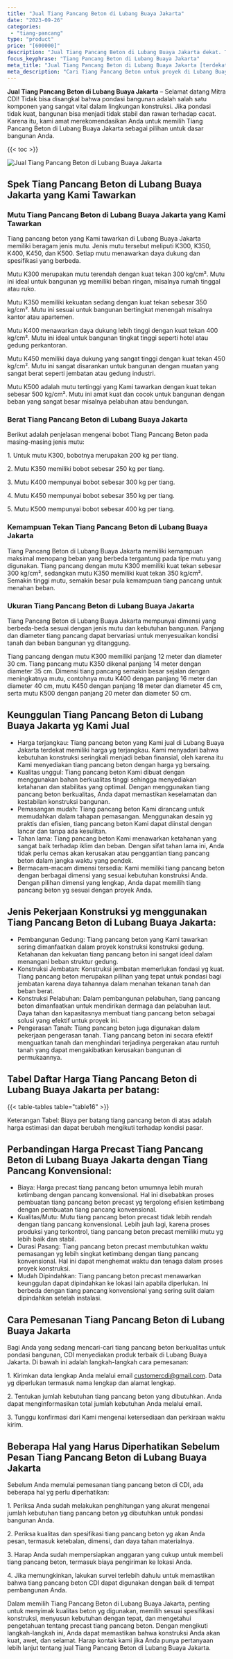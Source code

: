 ```yaml
---
title: "Jual Tiang Pancang Beton di Lubang Buaya Jakarta"
date: "2023-09-26"
categories:
 - "tiang-pancang"
type: "product"
price: "[600000]"
description: "Jual Tiang Pancang Beton di Lubang Buaya Jakarta dekat. Tiang Pancang Beton ini umumnya digunakan dalam proyek konstruksi sebagai struktur penopang yang kokoh dan berkualitas tinggi. Hubungi kami untuk mendapatkan lebih lanjut."
focus_keyphrase: "Tiang Pancang Beton di Lubang Buaya Jakarta"
meta_title: "Jual Tiang Pancang Beton di Lubang Buaya Jakarta [terdekat] - CDI"
meta_description: "Cari Tiang Pancang Beton untuk proyek di Lubang Buaya Jakarta? Kami menyediakan Tiang Pancang Beton yang berkualitas untuk konstruksi. Dapatkan harga terbaik sekarang."
---
```


**Jual Tiang Pancang Beton di Lubang Buaya Jakarta** – Selamat datang Mitra CDI! Tidak bisa disangkal bahwa pondasi bangunan adalah salah satu komponen yang sangat vital dalam lingkungan konstruksi. Jika pondasi tidak kuat, bangunan bisa menjadi tidak stabil dan rawan terhadap cacat. Karena itu, kami amat merekomendasikan Anda untuk memilih Tiang Pancang Beton di Lubang Buaya Jakarta sebagai pilihan untuk dasar bangunan Anda.

{{< toc >}}

![Jual Tiang Pancang Beton di Lubang Buaya Jakarta](/images/tiang-pancang/tiang-pancang-01.jpg)

## Spek Tiang Pancang Beton di Lubang Buaya Jakarta yang Kami Tawarkan

### Mutu Tiang Pancang Beton di Lubang Buaya Jakarta yang Kami Tawarkan

Tiang pancang beton yang Kami tawarkan di Lubang Buaya Jakarta memiliki beragam jenis mutu. Jenis mutu tersebut meliputi K300, K350, K400, K450, dan K500. Setiap mutu menawarkan daya dukung dan spesifikasi yang berbeda.

Mutu K300 merupakan mutu terendah dengan kuat tekan 300 kg/cm². Mutu ini ideal untuk bangunan yg memiliki beban ringan, misalnya rumah tinggal atau ruko.

Mutu K350 memiliki kekuatan sedang dengan kuat tekan sebesar 350 kg/cm². Mutu ini sesuai untuk bangunan bertingkat menengah misalnya kantor atau apartemen.

Mutu K400 menawarkan daya dukung lebih tinggi dengan kuat tekan 400 kg/cm². Mutu ini ideal untuk bangunan tingkat tinggi seperti hotel atau gedung perkantoran.

Mutu K450 memiliki daya dukung yang sangat tinggi dengan kuat tekan 450 kg/cm². Mutu ini sangat disarankan untuk bangunan dengan muatan yang sangat berat seperti jembatan atau gedung industri.

Mutu K500 adalah mutu tertinggi yang Kami tawarkan dengan kuat tekan sebesar 500 kg/cm². Mutu ini amat kuat dan cocok untuk bangunan dengan beban yang sangat besar misalnya pelabuhan atau bendungan.

### Berat Tiang Pancang Beton di Lubang Buaya Jakarta

Berikut adalah penjelasan mengenai bobot Tiang Pancang Beton pada masing-masing jenis mutu:

1\. Untuk mutu K300, bobotnya merupakan 200 kg per tiang.

2\. Mutu K350 memiliki bobot sebesar 250 kg per tiang.

3\. Mutu K400 mempunyai bobot sebesar 300 kg per tiang.

4\. Mutu K450 mempunyai bobot sebesar 350 kg per tiang.

5\. Mutu K500 mempunyai bobot sebesar 400 kg per tiang.

### Kemampuan Tekan Tiang Pancang Beton di Lubang Buaya Jakarta

Tiang Pancang Beton di Lubang Buaya Jakarta memiliki kemampuan maksimal menopang beban yang berbeda tergantung pada tipe mutu yang digunakan. Tiang pancang dengan mutu K300 memiliki kuat tekan sebesar 300 kg/cm², sedangkan mutu K350 memiliki kuat tekan 350 kg/cm². Semakin tinggi mutu, semakin besar pula kemampuan tiang pancang untuk menahan beban.

### Ukuran Tiang Pancang Beton di Lubang Buaya Jakarta

Tiang Pancang Beton di Lubang Buaya Jakarta mempunyai dimensi yang berbeda-beda sesuai dengan jenis mutu dan kebutuhan bangunan. Panjang dan diameter tiang pancang dapat bervariasi untuk menyesuaikan kondisi tanah dan beban bangunan yg ditanggung.

Tiang pancang dengan mutu K300 memiliki panjang 12 meter dan diameter 30 cm. Tiang pancang mutu K350 dikenal panjang 14 meter dengan diameter 35 cm. Dimensi tiang pancang semakin besar sejalan dengan meningkatnya mutu, contohnya mutu K400 dengan panjang 16 meter dan diameter 40 cm, mutu K450 dengan panjang 18 meter dan diameter 45 cm, serta mutu K500 dengan panjang 20 meter dan diameter 50 cm.

## Keunggulan Tiang Pancang Beton di Lubang Buaya Jakarta yg Kami Jual

*   Harga terjangkau: Tiang pancang beton yang Kami jual di Lubang Buaya Jakarta terdekat memiliki harga yg terjangkau. Kami menyadari bahwa kebutuhan konstruksi seringkali menjadi beban finansial, oleh karena itu Kami menyediakan tiang pancang beton dengan harga yg bersaing.
*   Kualitas unggul: Tiang pancang beton Kami dibuat dengan menggunakan bahan berkualitas tinggi sehingga menyediakan ketahanan dan stabilitas yang optimal. Dengan menggunakan tiang pancang beton berkualitas, Anda dapat memastikan keselamatan dan kestabilan konstruksi bangunan.
*   Pemasangan mudah: Tiang pancang beton Kami dirancang untuk memudahkan dalam tahapan pemasangan. Menggunakan desain yg praktis dan efisien, tiang pancang beton Kami dapat diinstal dengan lancar dan tanpa ada kesulitan.
*   Tahan lama: Tiang pancang beton Kami menawarkan ketahanan yang sangat baik terhadap iklim dan beban. Dengan sifat tahan lama ini, Anda tidak perlu cemas akan kerusakan atau penggantian tiang pancang beton dalam jangka waktu yang pendek.
*   Bermacam-macam dimensi tersedia: Kami memiliki tiang pancang beton dengan berbagai dimensi yang sesuai kebutuhan konstruksi Anda. Dengan pilihan dimensi yang lengkap, Anda dapat memilih tiang pancang beton yg sesuai dengan proyek Anda.

## Jenis Pekerjaan Konstruksi yg menggunakan Tiang Pancang Beton di Lubang Buaya Jakarta:

*   Pembangunan Gedung: Tiang pancang beton yang Kami tawarkan sering dimanfaatkan dalam proyek konstruksi konstruksi gedung. Ketahanan dan kekuatan tiang pancang beton ini sangat ideal dalam menangani beban struktur gedung.
*   Konstruksi Jembatan: Konstruksi jembatan memerlukan fondasi yg kuat. Tiang pancang beton merupakan pilihan yang tepat untuk pondasi bagi jembatan karena daya tahannya dalam menahan tekanan tanah dan beban berat.
*   Konstruksi Pelabuhan: Dalam pembangunan pelabuhan, tiang pancang beton dimanfaatkan untuk mendirikan dermaga dan pelabuhan laut. Daya tahan dan kapasitasnya membuat tiang pancang beton sebagai solusi yang efektif untuk proyek ini.
*   Pengerasan Tanah: Tiang pancang beton juga digunakan dalam pekerjaan pengerasan tanah. Tiang pancang beton ini secara efektif menguatkan tanah dan menghindari terjadinya pergerakan atau runtuh tanah yang dapat mengakibatkan kerusakan bangunan di permukaannya.

## Tabel Daftar Harga Tiang Pancang Beton di Lubang Buaya Jakarta per batang:

{{< table-tables table="table16" >}}

Keterangan Tabel: Biaya per batang tiang pancang beton di atas adalah harga estimasi dan dapat berubah mengikuti terhadap kondisi pasar.

## Perbandingan Harga Precast Tiang Pancang Beton di Lubang Buaya Jakarta dengan Tiang Pancang Konvensional:

*   Biaya: Harga precast tiang pancang beton umumnya lebih murah ketimbang dengan pancang konvensional. Hal ini disebabkan proses pembuatan tiang pancang beton precast yg tergolong efisien ketimbang dengan pembuatan tiang pancang konvensional.
*   Kualitas/Mutu: Mutu tiang pancang beton precast tidak lebih rendah dengan tiang pancang konvensional. Lebih jauh lagi, karena proses produksi yang terkontrol, tiang pancang beton precast memiliki mutu yg lebih baik dan stabil.
*   Durasi Pasang: Tiang pancang beton precast membutuhkan waktu pemasangan yg lebih singkat ketimbang dengan tiang pancang konvensional. Hal ini dapat menghemat waktu dan tenaga dalam proses proyek konstruksi.
*   Mudah Dipindahkan: Tiang pancang beton precast menawarkan keunggulan dapat dipindahkan ke lokasi lain apabila diperlukan. Ini berbeda dengan tiang pancang konvensional yang sering sulit dalam dipindahkan setelah instalasi.

## Cara Pemesanan Tiang Pancang Beton di Lubang Buaya Jakarta

Bagi Anda yang sedang mencari-cari tiang pancang beton berkualitas untuk pondasi bangunan, CDI menyediakan produk terbaik di Lubang Buaya Jakarta. Di bawah ini adalah langkah-langkah cara pemesanan:

1\.  Kirimkan data lengkap Anda melalui email customercdi@gmail.com. Data yg diperlukan termasuk nama lengkap dan alamat lengkap.

2\.  Tentukan jumlah kebutuhan tiang pancang beton yang dibutuhkan. Anda dapat menginformasikan total jumlah kebutuhan Anda melalui email.

3\.  Tunggu konfirmasi dari Kami mengenai ketersediaan dan perkiraan waktu kirim.

## Beberapa Hal yang Harus Diperhatikan Sebelum Pesan Tiang Pancang Beton di Lubang Buaya Jakarta

Sebelum Anda memulai pemesanan tiang pancang beton di CDI, ada beberapa hal yg perlu diperhatikan:

1\.  Periksa Anda sudah melakukan penghitungan yang akurat mengenai jumlah kebutuhan tiang pancang beton yg dibutuhkan untuk pondasi bangunan Anda.

2\.  Periksa kualitas dan spesifikasi tiang pancang beton yg akan Anda pesan, termasuk ketebalan, dimensi, dan daya tahan materialnya.

3\.  Harap Anda sudah mempersiapkan anggaran yang cukup untuk membeli tiang pancang beton, termasuk biaya pengiriman ke lokasi Anda.

4\.  Jika memungkinkan, lakukan survei terlebih dahulu untuk memastikan bahwa tiang pancang beton CDI dapat digunakan dengan baik di tempat pembangunan Anda.

Dalam memilih Tiang Pancang Beton di Lubang Buaya Jakarta, penting untuk menyimak kualitas beton yg digunakan, memilih sesuai spesifikasi konstruksi, menyusun kebutuhan dengan tepat, dan mengetahui pengetahuan tentang precast tiang pancang beton. Dengan mengikuti langkah-langkah ini, Anda dapat memastikan bahwa konstruksi Anda akan kuat, awet, dan selamat. Harap kontak kami jika Anda punya pertanyaan lebih lanjut tentang jual Tiang Pancang Beton di Lubang Buaya Jakarta.